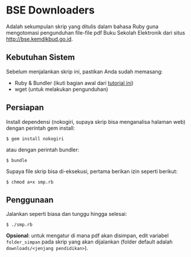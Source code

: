 BSE Downloaders
===============

Adalah sekumpulan skrip yang ditulis dalam bahasa Ruby guna mengotomasi pengunduhan file-file pdf Buku Sekolah Elektronik dari situs <http://bse.kemdikbud.go.id>.

## Kebutuhan Sistem

Sebelum menjalankan skrip ini, pastikan Anda sudah memasang:

  - Ruby & Bundler (ikuti bagian awal dari [tutorial ini](https://gorails.com/setup/ubuntu/15.04))
  - wget (untuk melakukan pengunduhan)

## Persiapan

Install dependensi (nokogiri, supaya skrip bisa menganalisa halaman web) dengan perintah gem install:

    $ gem install nokogiri

atau dengan perintah bundler:

    $ bundle

Supaya file skrip bisa di-eksekusi, pertama berikan izin seperti berikut:

    $ chmod a+x smp.rb

## Penggunaan

Jalankan seperti biasa dan tunggu hingga selesai:

    $ ./smp.rb

**Opsional**: untuk mengatur di mana pdf akan disimpan, edit variabel `folder_simpan` pada skrip yang akan dijalankan (folder default adalah `downloads/<jenjang pendidikan>`).